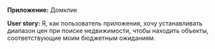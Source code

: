 ﻿**Приложение:** Домклик  
  
**User story:** Я, как пользователь приложения, хочу устанавливать диапазон цен при поиске недвижимости, чтобы находить объекты, соответствующие моим бюджетным ожиданиям.
